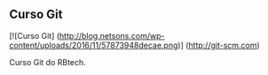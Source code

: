 Curso Git
---------
[![Curso Git] (http://blog.netsons.com/wp-content/uploads/2016/11/57873948decae.png)] (http://git-scm.com)

Curso Git do RBtech.
